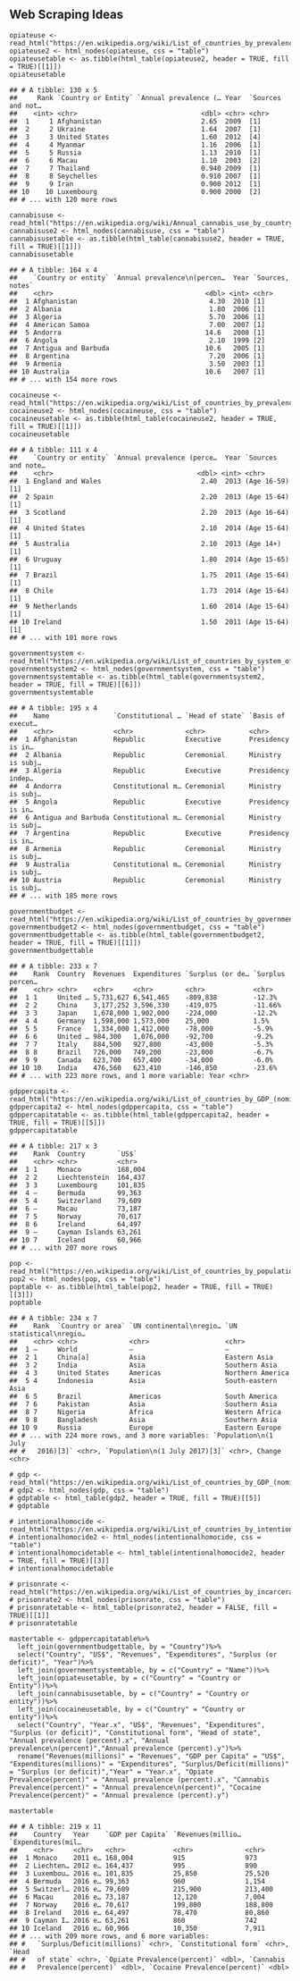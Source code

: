 Web Scraping Ideas
------------------

    opiateuse <- read_html("https://en.wikipedia.org/wiki/List_of_countries_by_prevalence_of_opiates_use")
    opiateuse2 <- html_nodes(opiateuse, css = "table")
    opiateusetable <- as.tibble(html_table(opiateuse2, header = TRUE, fill = TRUE)[[1]])
    opiateusetable

    ## # A tibble: 130 x 5
    ##     Rank `Country or Entity` `Annual prevalence (… Year  `Sources and not…
    ##    <int> <chr>                               <dbl> <chr> <chr>            
    ##  1     1 Afghanistan                         2.65  2009  [1]              
    ##  2     2 Ukraine                             1.64  2007  [1]              
    ##  3     3 United States                       1.60  2012  [4]              
    ##  4     4 Myanmar                             1.16  2006  [1]              
    ##  5     5 Russia                              1.13  2010  [1]              
    ##  6     6 Macau                               1.10  2003  [2]              
    ##  7     7 Thailand                            0.940 2009  [1]              
    ##  8     8 Seychelles                          0.910 2007  [1]              
    ##  9     9 Iran                                0.900 2012  [1]              
    ## 10    10 Luxembourg                          0.900 2000  [2]              
    ## # ... with 120 more rows

    cannabisuse <- read_html("https://en.wikipedia.org/wiki/Annual_cannabis_use_by_country")
    cannabisuse2 <- html_nodes(cannabisuse, css = "table")
    cannabisusetable <- as.tibble(html_table(cannabisuse2, header = TRUE, fill = TRUE)[[1]])
    cannabisusetable

    ## # A tibble: 164 x 4
    ##    `Country or entity` `Annual prevalence\n(percen…  Year `Sources, notes`
    ##    <chr>                                      <dbl> <int> <chr>           
    ##  1 Afghanistan                                 4.30  2010 [1]             
    ##  2 Albania                                     1.80  2006 [1]             
    ##  3 Algeria                                     5.70  2006 [1]             
    ##  4 American Samoa                              7.00  2007 [1]             
    ##  5 Andorra                                    14.6   2008 [1]             
    ##  6 Angola                                      2.10  1999 [2]             
    ##  7 Antigua and Barbuda                        10.6   2005 [1]             
    ##  8 Argentina                                   7.20  2006 [1]             
    ##  9 Armenia                                     3.50  2003 [1]             
    ## 10 Australia                                  10.6   2007 [1]             
    ## # ... with 154 more rows

    cocaineuse <- read_html("https://en.wikipedia.org/wiki/List_of_countries_by_prevalence_of_cocaine_use")
    cocaineuse2 <- html_nodes(cocaineuse, css = "table")
    cocaineusetable <- as.tibble(html_table(cocaineuse2, header = TRUE, fill = TRUE)[[1]])
    cocaineusetable

    ## # A tibble: 111 x 4
    ##    `Country or entity` `Annual prevalence (perce…  Year `Sources and note…
    ##    <chr>                                    <dbl> <int> <chr>             
    ##  1 England and Wales                         2.40  2013 (Age 16-59)[1]    
    ##  2 Spain                                     2.20  2013 (Age 15-64)[1]    
    ##  3 Scotland                                  2.20  2013 (Age 16-64)[1]    
    ##  4 United States                             2.10  2014 (Age 15-64)[1]    
    ##  5 Australia                                 2.10  2013 (Age 14+)[1]      
    ##  6 Uruguay                                   1.80  2014 (Age 15-65)[1]    
    ##  7 Brazil                                    1.75  2011 (Age 15-64)[1]    
    ##  8 Chile                                     1.73  2014 (Age 15-64)[1]    
    ##  9 Netherlands                               1.60  2014 (Age 15-64)[1]    
    ## 10 Ireland                                   1.50  2011 (Age 15-64)[1]    
    ## # ... with 101 more rows

    governmentsystem <- read_html("https://en.wikipedia.org/wiki/List_of_countries_by_system_of_government")
    governmentsystem2 <- html_nodes(governmentsystem, css = "table")
    governmentsystemtable <- as.tibble(html_table(governmentsystem2, header = TRUE, fill = TRUE)[[6]])
    governmentsystemtable

    ## # A tibble: 195 x 4
    ##    Name                `Constitutional … `Head of state` `Basis of execut…
    ##    <chr>               <chr>             <chr>           <chr>            
    ##  1 Afghanistan         Republic          Executive       Presidency is in…
    ##  2 Albania             Republic          Ceremonial      Ministry is subj…
    ##  3 Algeria             Republic          Executive       Presidency indep…
    ##  4 Andorra             Constitutional m… Ceremonial      Ministry is subj…
    ##  5 Angola              Republic          Executive       Presidency is in…
    ##  6 Antigua and Barbuda Constitutional m… Ceremonial      Ministry is subj…
    ##  7 Argentina           Republic          Executive       Presidency is in…
    ##  8 Armenia             Republic          Ceremonial      Ministry is subj…
    ##  9 Australia           Constitutional m… Ceremonial      Ministry is subj…
    ## 10 Austria             Republic          Ceremonial      Ministry is subj…
    ## # ... with 185 more rows

    governmentbudget <- read_html("https://en.wikipedia.org/wiki/List_of_countries_by_government_budget")
    governmentbudget2 <- html_nodes(governmentbudget, css = "table")
    governmentbudgettable <- as.tibble(html_table(governmentbudget2, header = TRUE, fill = TRUE)[[1]])
    governmentbudgettable

    ## # A tibble: 233 x 7
    ##    Rank  Country  Revenues  Expenditures `Surplus (or de… `Surplus percen…
    ##    <chr> <chr>    <chr>     <chr>        <chr>            <chr>           
    ##  1 1     United … 5,731,627 6,541,465    -809,838         -12.3%          
    ##  2 2     China    3,177,252 3,596,330    -419,075         -11.66%         
    ##  3 3     Japan    1,678,000 1,902,000    -224,000         -12.2%          
    ##  4 4     Germany  1,598,000 1,573,000    25,000           1.5%            
    ##  5 5     France   1,334,000 1,412,000    -78,000          -5.9%           
    ##  6 6     United … 984,300   1,076,000    -92,700          -9.2%           
    ##  7 7     Italy    884,500   927,800      -43,000          -5.3%           
    ##  8 8     Brazil   726,000   749,200      -23,000          -6.7%           
    ##  9 9     Canada   623,700   657,400      -34,000          -6.0%           
    ## 10 10    India    476,560   623,410      -146,850         -23.6%          
    ## # ... with 223 more rows, and 1 more variable: Year <chr>

    gdppercapita <- read_html("https://en.wikipedia.org/wiki/List_of_countries_by_GDP_(nominal)_per_capita")
    gdppercapita2 <- html_nodes(gdppercapita, css = "table")
    gdppercapitatable <- as.tibble(html_table(gdppercapita2, header = TRUE, fill = TRUE)[[5]])
    gdppercapitatable

    ## # A tibble: 217 x 3
    ##    Rank  Country        `US$`  
    ##    <chr> <chr>          <chr>  
    ##  1 1     Monaco         168,004
    ##  2 2     Liechtenstein  164,437
    ##  3 3     Luxembourg     101,835
    ##  4 —     Bermuda        99,363 
    ##  5 4     Switzerland    79,609 
    ##  6 —     Macau          73,187 
    ##  7 5     Norway         70,617 
    ##  8 6     Ireland        64,497 
    ##  9 —     Cayman Islands 63,261 
    ## 10 7     Iceland        60,966 
    ## # ... with 207 more rows

    pop <- read_html("https://en.wikipedia.org/wiki/List_of_countries_by_population_(United_Nations)")
    pop2 <- html_nodes(pop, css = "table")
    poptable <- as.tibble(html_table(pop2, header = TRUE, fill = TRUE)[[3]])
    poptable

    ## # A tibble: 234 x 7
    ##    Rank  `Country or area` `UN continental\nregio… `UN statistical\nregio…
    ##    <chr> <chr>             <chr>                   <chr>                  
    ##  1 —     World             —                       —                      
    ##  2 1     China[a]          Asia                    Eastern Asia           
    ##  3 2     India             Asia                    Southern Asia          
    ##  4 3     United States     Americas                Northern America       
    ##  5 4     Indonesia         Asia                    South-eastern Asia     
    ##  6 5     Brazil            Americas                South America          
    ##  7 6     Pakistan          Asia                    Southern Asia          
    ##  8 7     Nigeria           Africa                  Western Africa         
    ##  9 8     Bangladesh        Asia                    Southern Asia          
    ## 10 9     Russia            Europe                  Eastern Europe         
    ## # ... with 224 more rows, and 3 more variables: `Population\n(1 July
    ## #   2016)[3]` <chr>, `Population\n(1 July 2017)[3]` <chr>, Change <chr>

    # gdp <- read_html("https://en.wikipedia.org/wiki/List_of_countries_by_GDP_(nominal)")
    # gdp2 <- html_nodes(gdp, css = "table")
    # gdptable <- html_table(gdp2, header = TRUE, fill = TRUE)[[5]]
    # gdptable

    # intentionalhomocide <- read_html("https://en.wikipedia.org/wiki/List_of_countries_by_intentional_homicide_rate")
    # intentionalhomocide2 <- html_nodes(intentionalhomocide, css = "table")
    # intentionalhomocidetable <- html_table(intentionalhomocide2, header = TRUE, fill = TRUE)[[3]]
    # intentionalhomocidetable

    # prisonrate <- read_html("https://en.wikipedia.org/wiki/List_of_countries_by_incarceration_rate")
    # prisonrate2 <- html_nodes(prisonrate, css = "table")
    # prisonratetable <- html_table(prisonrate2, header = FALSE, fill = TRUE)[[1]]
    # prisonratetable

    mastertable <- gdppercapitatable%>%
      left_join(governmentbudgettable, by = "Country")%>%
      select("Country", "US$", "Revenues", "Expenditures", "Surplus (or deficit)", "Year")%>%
      left_join(governmentsystemtable, by = c("Country" = "Name"))%>%
      left_join(opiateusetable, by = c("Country" = "Country or Entity"))%>%
      left_join(cannabisusetable, by = c("Country" = "Country or entity"))%>%
      left_join(cocaineusetable, by = c("Country" = "Country or entity"))%>%
      select("Country", "Year.x", "US$", "Revenues", "Expenditures", "Surplus (or deficit)", "Constitutional form", "Head of state", "Annual prevalence (percent).x", "Annual prevalence\n(percent)","Annual prevalence (percent).y")%>%
      rename("Revenues(millions)" = "Revenues", "GDP per Capita" = "US$", "Expenditures(millions)" = "Expenditures", "Surplus/Deficit(millions)" = "Surplus (or deficit)","Year" = "Year.x", "Opiate Prevalence(percent)" = "Annual prevalence (percent).x", "Cannabis Prevalence(percent)" = "Annual prevalence\n(percent)", "Cocaine Prevalence(percent)" = "Annual prevalence (percent).y")

    mastertable

    ## # A tibble: 219 x 11
    ##    Country   Year    `GDP per Capita` `Revenues(millio… `Expenditures(mil…
    ##    <chr>     <chr>   <chr>            <chr>             <chr>             
    ##  1 Monaco    2011 e… 168,004          915               973               
    ##  2 Liechten… 2012 e… 164,437          995               890               
    ##  3 Luxembou… 2016 e… 101,835          25,850            25,520            
    ##  4 Bermuda   2016 e… 99,363           960               1,154             
    ##  5 Switzerl… 2016 e… 79,609           215,900           213,400           
    ##  6 Macau     2016 e… 73,187           12,120            7,004             
    ##  7 Norway    2016 e… 70,617           199,800           188,800           
    ##  8 Ireland   2016 e… 64,497           78,470            80,860            
    ##  9 Cayman I… 2016 e… 63,261           860               742               
    ## 10 Iceland   2016 e… 60,966           10,350            7,911             
    ## # ... with 209 more rows, and 6 more variables:
    ## #   `Surplus/Deficit(millions)` <chr>, `Constitutional form` <chr>, `Head
    ## #   of state` <chr>, `Opiate Prevalence(percent)` <dbl>, `Cannabis
    ## #   Prevalence(percent)` <dbl>, `Cocaine Prevalence(percent)` <dbl>
